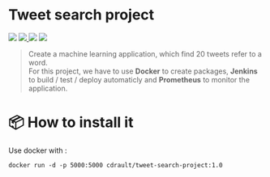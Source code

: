 # Tweet search project

<p>
  <img src="https://img.shields.io/static/v1?label=Type%20of%20project&message=Project%202&color=brightgreen">
  <a href="moodle.path">
    <img src="https://img.shields.io/static/v1?label=Subject&message=Tweet%20Search%20App&color=green">
  </a>
  <img src="https://img.shields.io/static/v1?label=Years&message=2020-2021&color=yellowgreen">
  <img src="https://img.shields.io/static/v1?label=Version&message=v1.0&color=yellow">
</p>

> Create a machine learning application, which find 20 tweets refer to a word.  
> For this project, we have to use **Docker** to create packages, **Jenkins** to build / test / deploy automaticly and **Prometheus** to monitor the application.

# 📦 How to install it
Use docker with :
```console
docker run -d -p 5000:5000 cdrault/tweet-search-project:1.0
```
